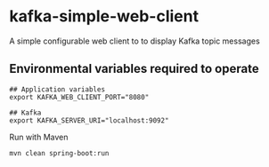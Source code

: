 # kafka-simple-web-client
A simple configurable web client to to display Kafka topic messages

## Environmental variables required to operate

```console
## Application variables
export KAFKA_WEB_CLIENT_PORT="8080"

## Kafka
export KAFKA_SERVER_URI="localhost:9092"
```

Run with Maven

```console
mvn clean spring-boot:run
```
